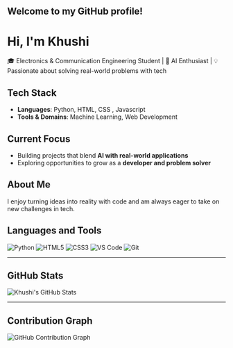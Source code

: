 ## Welcome to my GitHub profile!
# Hi, I'm Khushi  
🎓 Electronics & Communication Engineering Student | 🤖 AI Enthusiast | 💡 Passionate about solving real-world problems with tech


## Tech Stack
- **Languages**: Python, HTML, CSS , Javascript
- **Tools & Domains**: Machine Learning, Web Development

## Current Focus
- Building projects that blend **AI with real-world applications**
- Exploring opportunities to grow as a **developer and problem solver**

## About Me
I enjoy turning ideas into reality with code and am always eager to take on new challenges in tech.

## Languages and Tools
![Python](https://img.shields.io/badge/-Python-3776AB?style=flat&logo=python&logoColor=white)
![HTML5](https://img.shields.io/badge/-HTML5-E34F26?style=flat&logo=html5&logoColor=white)
![CSS3](https://img.shields.io/badge/-CSS3-1572B6?style=flat&logo=css3&logoColor=white)
![VS Code](https://img.shields.io/badge/-VSCode-007ACC?style=flat&logo=visual-studio-code&logoColor=white)
![Git](https://img.shields.io/badge/-Git-F05032?style=flat&logo=git&logoColor=white)

---

## GitHub Stats
![Khushi's GitHub Stats](https://github-readme-stats.vercel.app/api?username=Kkkhush&show_icons=true&theme=default)

---

## Contribution Graph
![GitHub Contribution Graph](https://github-readme-activity-graph.vercel.app/graph?username=Kkkhush&theme=default)
